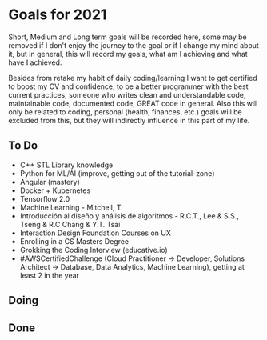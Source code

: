 # Goals for 2021

Short, Medium and Long term goals will be recorded here, some may be removed if I don't enjoy the journey to the goal or if I change my mind about it, but in general, this will record my goals, what am I achieving and what have I achieved.

Besides from retake my habit of daily coding/learning I want to get certified to boost my CV and confidence, to be a better programmer with the best current practices, someone who writes clean and understandable code, maintainable code, documented code, GREAT code in general. Also this will only be related to coding, personal (health, finances, etc.) goals will be excluded from this, but they will indirectly influence in this part of my life.

## To Do

- C++ STL Library knowledge
- Python for ML/AI (improve, getting out of the tutorial-zone)
- Angular (mastery)
- Docker + Kubernetes
- Tensorflow 2.0
- Machine Learning - Mitchell, T.
- Introducción al diseño y análisis de algoritmos - R.C.T., Lee & S.S., Tseng & R.C Chang & Y.T. Tsai
- Interaction Design Foundation Courses on UX
- Enrolling in a CS Masters Degree
- Grokking the Coding Interview (educative.io)
- #AWSCertifiedChallenge (Cloud Practitioner -> Developer, Solutions Architect -> Database, Data Analytics, Machine Learning), getting at least 2 in the year

## Doing

## Done
